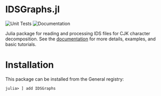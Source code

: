 # IDSGraphs.jl
![Unit Tests](https://github.com/tmthyln/IDSGraphs.jl/workflows/Unit%20Tests/badge.svg?branch=main)
![Documentation](https://github.com/tmthyln/IDSGraphs.jl/workflows/Documentation/badge.svg)

Julia package for reading and processing IDS files for CJK character decomposition. See the [documentation](https://tmthyln.github.io/IDSGraphs.jl/latest/) for more details, examples, and basic tutorials.

# Installation
This package can be installed from the General registry:
```julia-repl
julia> ] add IDSGraphs
```

